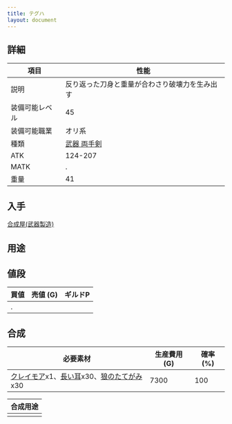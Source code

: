 ```yaml
---
title: テグハ
layout: document
---
```

## 詳細


|項目|性能|
|---|---|
|説明|反り返った刀身と重量が合わさり破壊力を生み出す|
|装備可能レベル|45|
|装備可能職業|オリ系|
|種類|[武器 両手剣](武器(両手剣))|
|ATK|124-207|
|MATK|.|
|重量|41|

## 入手

[合成屋(武器製造)](合成屋(武器製造))

## 用途


## 値段


|買値|売値 (G)|ギルドP|
|---|---|---|
|.|||
	

## 合成


|必要素材|生産費用 (G)|確率 (%)|
|---|---|---|
|[クレイモア](クレイモア)x1、[長い耳](長い耳)x30、[狼のたてがみ](狼のたてがみ)x30|7300|100|


|合成用途|
|---|
||